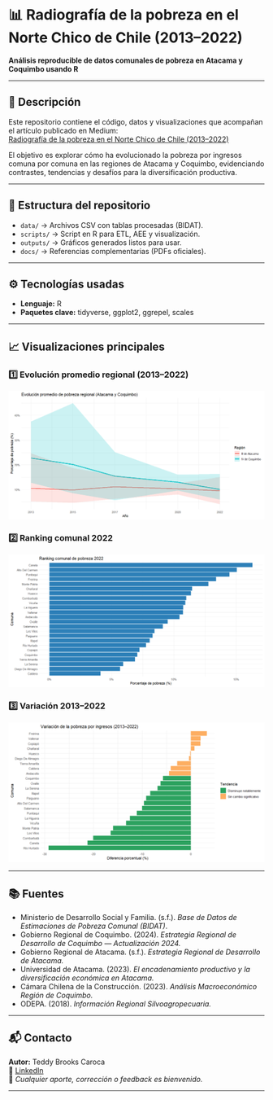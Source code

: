 # 📊 Radiografía de la pobreza en el Norte Chico de Chile (2013–2022)

**Análisis reproducible de datos comunales de pobreza en Atacama y Coquimbo usando R**

---

## 📌 Descripción

Este repositorio contiene el código, datos y visualizaciones que acompañan el artículo publicado en Medium:  
[Radiografía de la pobreza en el Norte Chico de Chile (2013–2022)](https://medium.com/@brooks.teddy/radiograf%C3%ADa-de-la-pobreza-en-el-norte-chico-de-chile-2013-2022-contrastes-tendencias-y-el-8ea3a1aab0b1)

El objetivo es explorar cómo ha evolucionado la pobreza por ingresos comuna por comuna en las regiones de Atacama y Coquimbo, evidenciando contrastes, tendencias y desafíos para la diversificación productiva.

---

## 📁 Estructura del repositorio

- `data/` → Archivos CSV con tablas procesadas (BIDAT).
- `scripts/` → Script en R para ETL, AEE y visualización.
- `outputs/` → Gráficos generados listos para usar.
- `docs/` → Referencias complementarias (PDFs oficiales).

---

## ⚙️ Tecnologías usadas

- **Lenguaje:** R  
- **Paquetes clave:** tidyverse, ggplot2, ggrepel, scales

---

## 📈 Visualizaciones principales

### 1️⃣ Evolución promedio regional (2013–2022)
![Evolución Regional](outputs/evolucion_promedio_regional.png)

### 2️⃣ Ranking comunal 2022
![Ranking Comunal](outputs/ranking_comunal_2022.png)

### 3️⃣ Variación 2013–2022
![Variación Comunal](outputs/variacion_comunal.png)

---

## 📚 Fuentes

- Ministerio de Desarrollo Social y Familia. (s.f.). *Base de Datos de Estimaciones de Pobreza Comunal (BIDAT)*.
- Gobierno Regional de Coquimbo. (2024). *Estrategia Regional de Desarrollo de Coquimbo — Actualización 2024.*
- Gobierno Regional de Atacama. (s.f.). *Estrategia Regional de Desarrollo de Atacama.*
- Universidad de Atacama. (2023). *El encadenamiento productivo y la diversificación económica en Atacama.*
- Cámara Chilena de la Construcción. (2023). *Análisis Macroeconómico Región de Coquimbo.*
- ODEPA. (2018). *Información Regional Silvoagropecuaria.*

---

## 📬 Contacto

**Autor:** Teddy Brooks Caroca  
📧 [LinkedIn](https://www.linkedin.com/in/teddy-brooks-caroca/)  
📌 *Cualquier aporte, corrección o feedback es bienvenido.*

---




